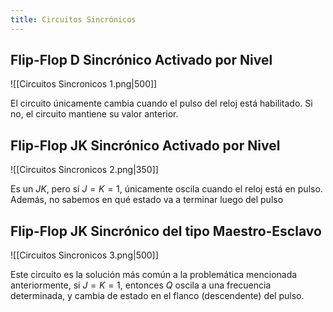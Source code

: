 ```yaml
---
title: Circuitos Sincrónicos
---
```


## Flip-Flop D Sincrónico Activado por Nivel

![[Circuitos Sincronicos 1.png|500]]

El circuito únicamente cambia cuando el pulso del reloj está habilitado. Si no, el circuito mantiene su valor anterior.

## Flip-Flop JK Sincrónico Activado por Nivel

![[Circuitos Sincronicos 2.png|350]]

Es un $JK$, pero sí $J{=}K{=}1$, únicamente oscila cuando el reloj está en pulso. Además, no sabemos en qué estado va a terminar luego del pulso

## Flip-Flop JK Sincrónico del tipo Maestro-Esclavo

![[Circuitos Sincronicos 3.png|500]]

Este circuito es la solución más común a la problemática mencionada anteriormente, si $J{=}K{=}1$, entonces $Q$ oscila a una frecuencia determinada, y cambia de estado en el flanco (descendente) del pulso.
